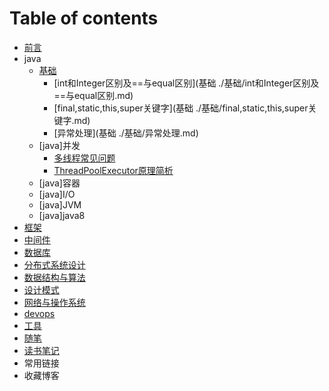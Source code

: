# Table of contents

* [前言](README.md)
* java
    * [基础](java)
        * [int和Integer区别及==与equal区别](基础 ./基础/int和Integer区别及==与equal区别.md)
        * [final,static,this,super关键字](基础 ./基础/final,static,this,super关键字.md)
        * [异常处理](基础 ./基础/异常处理.md)
    * [java]并发
        * [多线程常见问题](./并发/多线程常见问题.md)
        * [ThreadPoolExecutor原理简析](./并发/线程池原理.md)
    * [java]容器
    * [java]I/O
    * [java]JVM
    * [java]java8
* [框架](/article/框架/home.md)
* [中间件](/article/中间件/home.md)
* [数据库](/article/数据库/home.md)
* [分布式系统设计](/article/分布式系统设计/home.md)
* [数据结构与算法](/article/数据结构与算法/home.md)
* [设计模式](/article/设计模式/home.md)
* [网络与操作系统](/article/网络与操作系统/home.md)
* [devops](/article/devops/home.md)
* [工具](/article/工具/home.md)
* [随笔](/article/随笔/home.md)
* [读书笔记](/article/读书笔记/home.md)
* 常用链接
* 收藏博客

